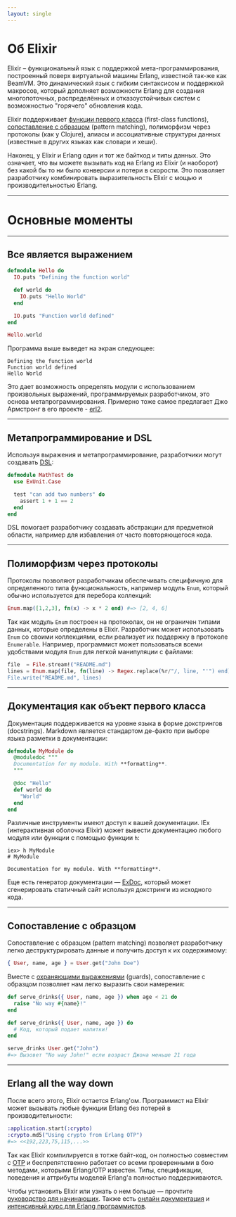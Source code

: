 ```yaml
---
layout: single
---
```


# Об Elixir

Elixir – функциональный язык с поддержкой мета-программирования, построенный поверх виртуальной машины Erlang, известной так-же как BeamVM. Это динамический язык с гибким синтаксисом и поддержкой макросов, который дополняет возможности Erlang для создания многопоточных, распределённых и отказоустойчивых систем с возможностью "горячего" обновления кода.

Elixir поддерживает [функции первого класса](http://ru.wikipedia.org/wiki/%D0%A4%D1%83%D0%BD%D0%BA%D1%86%D0%B8%D0%B8_%D0%BF%D0%B5%D1%80%D0%B2%D0%BE%D0%B3%D0%BE_%D0%BA%D0%BB%D0%B0%D1%81%D1%81%D0%B0) (first-class functions), [сопоставление с образцом](http://ru.wikipedia.org/wiki/%D0%A1%D0%BE%D0%BF%D0%BE%D1%81%D1%82%D0%B0%D0%B2%D0%BB%D0%B5%D0%BD%D0%B8%D0%B5_%D1%81_%D0%BE%D0%B1%D1%80%D0%B0%D0%B7%D1%86%D0%BE%D0%BC) (pattern matching), полиморфизм через протоколы (как у Clojure), алиасы и ассоциативные структуры данных (известные в других языках как словари и хеши).

Наконец, у Elixir и Erlang один и тот же байткод и типы данных. Это означает, что вы можете вызывать код на Erlang из Elixir (и наоборот) без какой бы то ни было конверсии и потери в скорости. Это позволяет разработчику комбинировать выразительность Elixir с мощью и производительностью Erlang.


---

# Основные моменты

---

## Все является выражением

```elixir
defmodule Hello do
  IO.puts "Defining the function world"

  def world do
    IO.puts "Hello World"
  end

  IO.puts "Function world defined"
end

Hello.world
```

Программа выше выведет на экран следующее:

```
Defining the function world
Function world defined
Hello World
```

Это дает возможность определять модули с использованием произвольных выражений, программируемых разработчиком, это основа метапрограммирования. Примерно тоже самое предлагает Джо Армстронг в его проекте - [erl2](https://github.com/joearms/erl2).

---

## Метапрограммирование и DSL

Используя выражения и метапрограммирование, разработчики могут создавать [DSL](http://ru.wikipedia.org/wiki/%D0%9F%D1%80%D0%B5%D0%B4%D0%BC%D0%B5%D1%82%D0%BD%D0%BE-%D0%BE%D1%80%D0%B8%D0%B5%D0%BD%D1%82%D0%B8%D1%80%D0%BE%D0%B2%D0%B0%D0%BD%D0%BD%D1%8B%D0%B9_%D1%8F%D0%B7%D1%8B%D0%BA_%D0%BF%D1%80%D0%BE%D0%B3%D1%80%D0%B0%D0%BC%D0%BC%D0%B8%D1%80%D0%BE%D0%B2%D0%B0%D0%BD%D0%B8%D1%8F):

```elixir
defmodule MathTest do
  use ExUnit.Case

  test "can add two numbers" do
    assert 1 + 1 == 2
  end
end
```

DSL помогает разработчику создавать абстракции для предметной области, например для избавления от часто повторяющегося кода.

---

## Полиморфизм через протоколы

Протоколы позволяют разработчикам обеспечивать специфичную для определенного типа функциональность, например модуль `Enum`, который обычно используется для перебора коллекций:

```elixir
Enum.map([1,2,3], fn(x) -> x * 2 end) #=> [2, 4, 6]
```

Так как модуль `Enum` построен на протоколах, он не ограничен типами данных, которые определены в Elixir. Разработчик может использовать `Enum` со своими коллекциями, если реализует их поддержку в протоколе `Enumerable`. Например, программист может пользоваться всеми удобствами модуля `Enum` для легкой манипуляции с файлами:

```elixir
file  = File.stream!("README.md")
lines = Enum.map(file, fn(line) -> Regex.replace(%r/"/, line, "'") end)
File.write("README.md", lines)
```

---

## Документация как объект первого класса

Документация поддерживается на уровне языка в форме докстрингов (docstrings). Markdown является стандартом де-факто при выборе языка разметки в документации:

```elixir
defmodule MyModule do
  @moduledoc """
  Documentation for my module. With **formatting**.
  """

  @doc "Hello"
  def world do
    "World"
  end
end
```

Различные инструменты имеют доступ к вашей документации. IEx (интерактивная оболочка Elixir) может вывести документацию любого модуля или функции с помощью функции `h`:

```
iex> h MyModule
# MyModule

Documentation for my module. With **formatting**.
```

Еще есть генератор документации &mdash; [ExDoc](https://github.com/elixir-lang/ex_doc), который может сгенерировать статичный сайт используя докстринги из исходного кода.

---

## Cопоставление с образцом

Cопоставление с образцом (pattern matching) позволяет разработчику легко деструктурировать данные и получить доступ к их содержимому:

```elixir
{ User, name, age } = User.get("John Doe")
```

Вместе с [охраняющими выражениями](http://ru.wikipedia.org/wiki/%D0%9E%D1%85%D1%80%D0%B0%D0%BD%D0%B0_%28%D0%BF%D1%80%D0%BE%D0%B3%D1%80%D0%B0%D0%BC%D0%BC%D0%B8%D1%80%D0%BE%D0%B2%D0%B0%D0%BD%D0%B8%D0%B5%29) (guards), сопоставление с образцом позволяет нам легко выразить свои намерения:

```elixir
def serve_drinks({ User, name, age }) when age < 21 do
  raise "No way #{name}!"
end

def serve_drinks({ User, name, age }) do
  # Код, который подает напитки!
end

serve_drinks User.get("John")
#=> Вызовет "No way John!" если возраст Джона меньше 21 года
```

---

## Erlang all the way down

После всего этого, Elixir остается Erlang'ом. Программист на Elixir может вызывать любые функции Erlang без потерей в производительности:

```elixir
:application.start(:crypto)
:crypto.md5("Using crypto from Erlang OTP")
#=> <<192,223,75,115,...>>
```

Так как Elixir компилируется в тотже байт-код, он полностью совместим с [OTP](http://learnyousomeerlang.com/what-is-otp) и беспрепятственно работает со всеми проверенными в бою методами, которыми Erlang/OTP известен. Типы, спецификации, поведения и аттрибуты моделей Erlang'а полностью поддерживаются.

Чтобы установить Elixir или узнать о нем больше &mdash; прочтите [руководство для начинающих](/getting_started/index.html). Также есть [онлайн документация](http://elixir-lang.org/docs) и [интенсивный курс для Erlang программистов](http://elixir-lang.org/crash-course.html).
